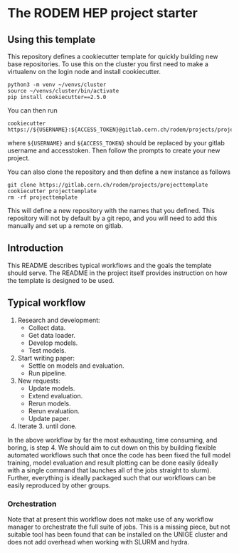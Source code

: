# The RODEM HEP project starter

## Using this template
This repository defines a cookiecutter template for quickly building new base repositories.
To use this on the cluster you first need to make a virtualenv on the login node and install cookiecutter. 

```
python3 -m venv ~/venvs/cluster
source ~/venvs/cluster/bin/activate
pip install cookiecutter==2.5.0
```

You can then run
```
cookiecutter https://${USERNAME}:${ACCESS_TOKEN}@gitlab.cern.ch/rodem/projects/projecttemplate
```
where `${USERNAME}` and `${ACCESS_TOKEN}` should be replaced by your gitlab username and accesstoken.
Then follow the prompts to create your new project.

You can also clone the repository and then define a new instance as follows

```
git clone https://gitlab.cern.ch/rodem/projects/projecttemplate
cookiecutter projecttemplate
rm -rf projecttemplate
```

This will define a new repository with the names that you defined.
This repository will not by default by a git repo, and you will need to add this manually and set up a remote on gitlab.

## Introduction

This README describes typical workflows and the goals the template should serve.
The README in the project itself provides instruction on how the template is designed to be used.

## Typical workflow
1) Research and development:
    * Collect data.
    * Get data loader.
    * Develop models.
    * Test models.
1) Start writing paper: 
    * Settle on models and evaluation. 
    * Run pipeline.
1) New requests: 
    * Update models.
    * Extend evaluation. 
    * Rerun models.
    * Rerun evaluation.
    * Update paper.    
9) Iterate 3. until done.

In the above workflow by far the most exhausting, time consuming, and boring, is step 4.
We should aim to cut down on this by building flexible automated workflows such that once the code has been fixed the full model training, model evaluation and result plotting can be done easily (ideally with a single command that launches all of the jobs straight to slurm).
Further, everything is ideally packaged such that our workflows can be easily reproduced by other groups.

### Orchestration
Note that at present this workflow does not make use of any workflow manager to orchestrate the full suite of jobs.
This is a missing piece, but not suitable tool has been found that can be installed on the UNIGE cluster and does not add overhead when working with SLURM and hydra.
